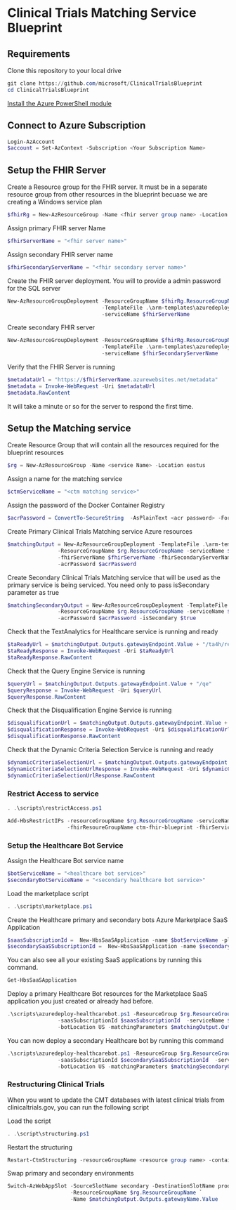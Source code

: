 # Clinical Trials Matching Service Blueprint

## Requirements

Clone this repository to your local drive

```Powershell
git clone https://github.com/microsoft/ClinicalTrialsBlueprint
cd ClinicalTrialsBlueprint
```

[Install the Azure PowerShell module](https://docs.microsoft.com/en-us/powershell/azure/install-az-ps?view=azps-3.3.0)

## Connect to Azure Subscription

```PowerShell
Login-AzAccount
$account = Set-AzContext -Subscription <Your Subscription Name>
```

## Setup the FHIR Server

Create a Resource group for the FHIR server. It must be in a separate resource group from other resources in the blueprint becuase we are creating a Windows service plan

```PowerShell
$fhirRg = New-AzResourceGroup -Name <fhir server group name> -Location eastus
```

Assign primary FHIR server Name

```PowerShell
$fhirServerName = "<fhir server name>"
```

Assign secondary FHIR server name

```PowerShell
$fhirSecondaryServerName = "<fhir secondary server name>"
```

Create the FHIR server deployment. You will to provide a admin password for the SQL server

```PowerShell
New-AzResourceGroupDeployment -ResourceGroupName $fhirRg.ResourceGroupName `
                              -TemplateFile .\arm-templates\azuredeploy-fhir.json `
                              -serviceName $fhirServerName
```

Create secondary FHIR server

```PowerShell
New-AzResourceGroupDeployment -ResourceGroupName $fhirRg.ResourceGroupName `
                              -TemplateFile .\arm-templates\azuredeploy-fhir.json `
                              -serviceName $fhirSecondaryServerName
```

Verify that the FHIR Server is running

```PowerShell
$metadataUrl = "https://$fhirServerName.azurewebsites.net/metadata" 
$metadata = Invoke-WebRequest -Uri $metadataUrl
$metadata.RawContent
```

It will take a minute or so for the server to respond the first time.

## Setup the Matching service

Create Resource Group that will contain all the resources required for the blueprint resources

```PowerShell
$rg = New-AzResourceGroup -Name <service Name> -Location eastus
```

Assign a name for the matching service

```Powershell
$ctmServiceName = "<ctm matching service>"
```

Assign the password of the Docker Container Registry

```Powershell
$acrPassword = ConvertTo-SecureString  -AsPlainText <acr password> -Force
```

Create Primary Clinical Trials Matching service Azure resources

```Powershell
$matchingOutput = New-AzResourceGroupDeployment -TemplateFile .\arm-templates\azuredeploy-ctm.json `
                -ResourceGroupName $rg.ResourceGroupName -serviceName $ctmServiceName `
                -fhirServerName $fhirServerName -fhirSecondaryServerName $fhirSecondaryServerName `
                -acrPassword $acrPassword
```

Create Secondary Clinical Trials Matching service that will be used as the primary service is being serviced. You need only to pass isSecondary parameter as true

```Powershell
$matchingSecondaryOutput = New-AzResourceGroupDeployment -TemplateFile .\arm-templates\azuredeploy-ctm.json `
                -ResourceGroupName $rg.ResourceGroupName -serviceName $ctmServiceName `
                -acrPassword $acrPassword -isSecondary $true
```

Check that the TextAnalytics for Healthcare service is running and ready

```PowerShell
$taReadyUrl = $matchingOutput.Outputs.gatewayEndpoint.Value + "/ta4h/ready"
$taReadyResponse = Invoke-WebRequest -Uri $taReadyUrl
$taReadyResponse.RawContent
```

Check that the Query Engine Service is running

```PowerShell
$queryUrl = $matchingOutput.Outputs.gatewayEndpoint.Value + "/qe"
$queryResponse = Invoke-WebRequest -Uri $queryUrl
$queryResponse.RawContent
```

Check that the Disqualification Engine Service is running

```PowerShell
$disqualificationUrl = $matchingOutput.Outputs.gatewayEndpoint.Value + "/disq"
$disqualificationResponse = Invoke-WebRequest -Uri $disqualificationUrl
$disqualificationResponse.RawContent
```

Check that the Dynamic Criteria Selection Service is running and ready

```PowerShell
$dynamicCriteriaSelectionUrl = $matchingOutput.Outputs.gatewayEndpoint.Value + "/dcs"
$dynamicCriteriaSelectionUrlResponse = Invoke-WebRequest -Uri $dynamicCriteriaSelectionUrl
$dynamicCriteriaSelectionUrlResponse.RawContent
```

### Restrict Access to service

```Powershell
. .\scripts\restrictAccess.ps1
```

```PowerShell
Add-HbsRestrictIPs -resourceGroupName $rg.ResourceGroupName -serviceName $ctmServiceName `
                   -fhirResoureGroupName ctm-fhir-blueprint -fhirServiceName $fhirServerName
```

### Setup the Healthcare Bot Service

Assign the Healthcare Bot service name 

```PowerShell
$botServiceName = "<healthcare bot service>"
$secondaryBotServiceName = "<secondary healthcare bot service>"
```

Load the marketplace script

```PowerShell
. .\scripts\marketplace.ps1
```

Create the Healthcare primary and secondary bots Azure Marketplace SaaS Application

```PowerShell
$saasSubscriptionId =  New-HbsSaaSApplication -name $botServiceName -planId free
$secondarySaaSSubscriptionId =  New-HbsSaaSApplication -name $secondaryBotServiceName -planId free
```

You can also see all your existing SaaS applications by running this command. 

```PowerShell
Get-HbsSaaSApplication
```

Deploy a primary Healthcare Bot resources for the Marketplace SaaS application you just created or already had before.

```PowerShell
.\scripts\azuredeploy-healthcarebot.ps1 -ResourceGroup $rg.ResourceGroupName `
                -saasSubscriptionId $saasSubscriptionId  -serviceName $botServiceName `
                -botLocation US -matchingParameters $matchingOutput.Outputs
```

You can now deploy a secondary Healthcare bot by running this command

```PowerShell
.\scripts\azuredeploy-healthcarebot.ps1 -ResourceGroup $rg.ResourceGroupName `
                -saasSubscriptionId $secondarySaaSSubscriptionId  -serviceName $secondaryBotServiceName `
                -botLocation US -matchingParameters $matchingSecondaryOutput.Outputs
```

### Restructuring Clinical Trials

When you want to update the CMT databases with latest clinical trials from clinicaltrials.gov, you can run the following script

Load the script

```Powershell
. .\script\structuring.ps1
```

Restart the structuring

```Powershell
Restart-CtmStructuring -resourceGroupName <resource group name> -containerGroupName <structuring container group name>
```

Swap primary and secondary environments

```PowerShell
Switch-AzWebAppSlot -SourceSlotName secondary -DestinationSlotName production `
                    -ResourceGroupName $rg.ResourceGroupName `
                    -Name $matchingOutput.Outputs.gatewayName.Value
 ```
